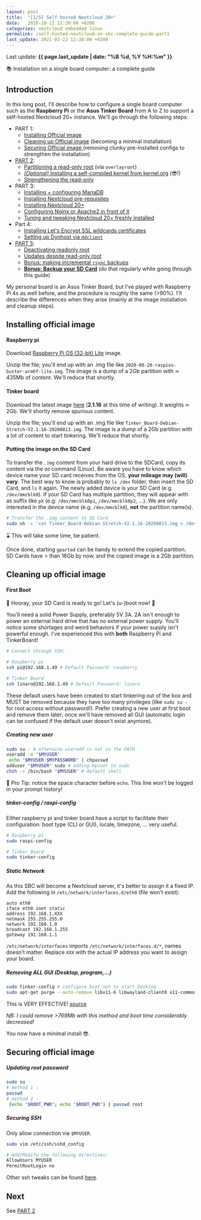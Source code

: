 ```yaml
---
layout: post
title:  "[1/5] Self hosted Nextcloud 20+"
date:   2020-10-12 12:30:00 +0200
categories: nextcloud embedded linux
permalink: /self-hosted-nextcloud-on-sbc-complete-guide-part1
last_update: 2021-03-23 12:30:00 +0200
---
```


Last update: **{{ page.last_update | date: "%B %d, %Y %H:%m" }}**


<p class="info">
  📚 Installation on a single board computer: a complete guide
</p>

## Introduction
In this long post, I'll describe how to configure a single board computer such as the **Raspberry Pi** or the **Asus Tinker Board** from A to Z to support a self-hosted Nextcloud 20+ instance. We'll go through the following steps:

* PART 1:
  * [Installing Official image](#installing-official-image)
  * [Cleaning up Official image](#cleaning-up-official-image) (becoming a minimal installation)
  * [Securing Official image ](#securing-official-image)(removing clunky pre-installed configs to strengthen the installation)
* [PART 2](/self-hosted-nextcloud-on-sbc-complete-guide-part2):
  * [Partitioning a read-only root](/self-hosted-nextcloud-on-sbc-complete-guide-part2#read-only-root) (via `overlayroot`)
  * [*(Optional)* installing a self-compiled kernel from kernel.org](/self-hosted-nextcloud-on-sbc-complete-guide-part2#compiling-a-vanilla-kernel-from-kernelorg-) (😎!)
  * [Strengthening the read-only](/self-hosted-nextcloud-on-sbc-complete-guide-part2#strengthening-the-read-only)
* PART 3:
  * [Installing + configuring MariaDB]()
  * [Installing Nextcloud pre-requisites]()
  * [Installing Nextcloud 20+]()
  * [Configuring Nginx or Apache2 in front of it]()
  * [Tuning and tweaking Nextcloud 20+ freshly installed]()
* Part 4:
  * [Installing Let's Encrypt SSL wildcards certificates]()
  * [Setting up Dynhost via `ddclient`]()
* [PART 5](/self-hosted-nextcloud-on-sbc-complete-guide-part5):
  * [Deactivating readonly root](/self-hosted-nextcloud-on-sbc-complete-guide-part5#deactivate-read-only-root)
  * [Updates despite read-only root](/self-hosted-nextcloud-on-sbc-complete-guide-part5)
  * [Bonus: making incremental `rsync` backups]()
  * [**Bonus: Backup your SD Card**]() (do that regularly while going through this guide)

My personal board is an Asus Tinker Board, but I've played with Raspberry Pi 4s as well before, and the procedure is roughly the same (>90%). I'll describe the differences when they arise (mainly at the image installation and cleanup steps).

## Installing official image

#### Raspberry pi
Download [Raspberry Pi OS (32-bit) Lite](https://www.raspberrypi.org/downloads/raspberry-pi-os/) image.

Unzip the file; you'll end up with an .img file like `2020-08-20-raspios-buster-armhf-lite.img`. The image is a dump of a 2Gb partition with ≃ 435Mb of content. We'll reduce that shortly.

#### Tinker board
Download the latest image [here](https://www.asus.com/uk/Single-Board-Computer/Tinker-Board/HelpDesk_Download/) (**2.1.16** at this time of writing). It weights ≃ 2Gb. We'll shortly remove spurious content.

Unzip the file; you'll end up with an .img file like `Tinker_Board-Debian-Stretch-V2.1.16-20200813.img`. The image is a dump of a 2Gb partition with a lot of content to start tinkering. We'll reduce that shortly.

#### Putting the image on the SD Card

To transfer the `.img` content from your hard drive to the SDCard, copy its content via the `dd` command (Linux). Be aware you have to know which device name your SD card receives from the OS, **your mileage may (will) vary**. The best way to know is probably to `ls /dev` folder, then insert the SD Card, and `ls` it again. The newly added device is your SD Card (e.g. `/dev/mmcblk0`). If your SD Card has multiple partition, they will appear with as suffix like `pX` (e.g: `/dev/mmcblk0p1`, `/dev/mmcblk0p2`, ...). We are only interested in the device name (e.g. `/dev/mmcblk0`), **not** the partition name(s).

```bash
# Transfer the .img content to SD Card
sudo sh -c 'cat Tinker_Board-Debian-Stretch-V2.1.16-20200813.img > /dev/mmcblk0'
```
⌛ This will take some time, be patient. 

Once done, starting `gparted` can be handy to extend the copied partition. SD Cards have > than 16Gb by now, and the copied image is a 2Gb partition.

## Cleaning up official image

#### First Boot
🥳 Hooray, your SD Card is ready to go! Let's (u-)boot now! 🎉

<p class="warning">
  You'll need a solid Power Supply, preferably 5V 3A. 2A isn't enough to power an external hard drive that has no external power supply. You'll notice some shortages and weird behaviors if your power supply isn't powerful enough. I've experienced this with <strong>both</strong> Raspberry Pi and TinkerBoard!
</p>

```bash
# Connect through SSH:

# Raspberry pi
ssh pi@192.168.1.49 # Default Password: raspberry

# Tinker Board
ssh linaro@192.168.1.49 # Default Password: linaro
```

These default users have been created to start tinkering out of the box and MUST be removed because they have too many privileges (like `sudo su -` for root access without password!). Prefer creating a new user at first boot and remove them later; once we'll have removed all GUI (automatic login can be confused if the default user doesn't exist anymore).

##### Creating new user
```bash
sudo su - # otherwise useradd is not in the PATH
useradd -m "$MYUSER"
 echo "$MYUSER:$MYPASSWORD" | chpasswd
adduser "$MYUSER" sudo # adding myuser to sudo
chsh -s /bin/bash "$MYUSER" # default shell
```
🧐 Pro Tip: notice the space character before `echo`. This line won't be logged in your prompt history!

##### tinker-config / raspi-config
Either raspberry pi and tinker board have a script to facilitate their configuration: boot type (CLI or GUI), locale, timezone, ... very useful.

```bash
# Raspberry pi
sudo raspi-config

# Tinker Board
sudo tinker-config
```

##### Static Network
As this SBC will become a Nextcloud server, it's better to assign it a fixed IP. Add the following in `/etc/network/interfaces.d/eth0` (file won't exist):
```
auto eth0
iface eth0 inet static
address 192.168.1.XXX
netmask 255.255.255.0
network 192.168.1.0
broadcast 192.168.1.255
gateway 192.168.1.1
```
`/etc/network/interfaces` imports `/etc/network/interfaces.d/*`, names doesn't matter.
Replace `XXX` with the actual IP address you want to assign your board.

##### Removing ALL GUI (Desktop, program,...)

```bash
sudo tinker-config # configure boot not to start Desktop
sudo apt-get purge --auto-remove libx11-6 libwayland-client0 x11-common libwayland-server0
```
This is VERY EFFECTIVE! [source](https://unix.stackexchange.com/questions/424969/how-can-i-remove-all-packages-related-to-gui-in-debian)

*NB: I could remove >769Mb with this method and boot time considerably decreased!*

You now have a minimal install 😎.

## Securing official image

##### Updating root password
```bash
sudo su -
# method 1 :
passwd
# method 2 :
 (echo "$ROOT_PWD"; echo "$ROOT_PWD") | passwd root
```

##### Securing SSH
Only allow connection via `$MYUSER`.

```bash
sudo vim /etc/ssh/sshd_config

# Add/Modify the following directives:
AllowUsers MYUSER
PermitRootLogin no
```
Other ssh tweaks can be found [here](https://www.digitalocean.com/community/tutorials/ssh-essentials-working-with-ssh-servers-clients-and-keys).


## Next

See [PART 2](/self-hosted-nextcloud-on-sbc-complete-guide-part2)